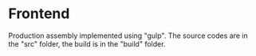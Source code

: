# Frontend

Production assembly implemented using "gulp".
The source codes are in the "src" folder, the build is in the "build" folder.

